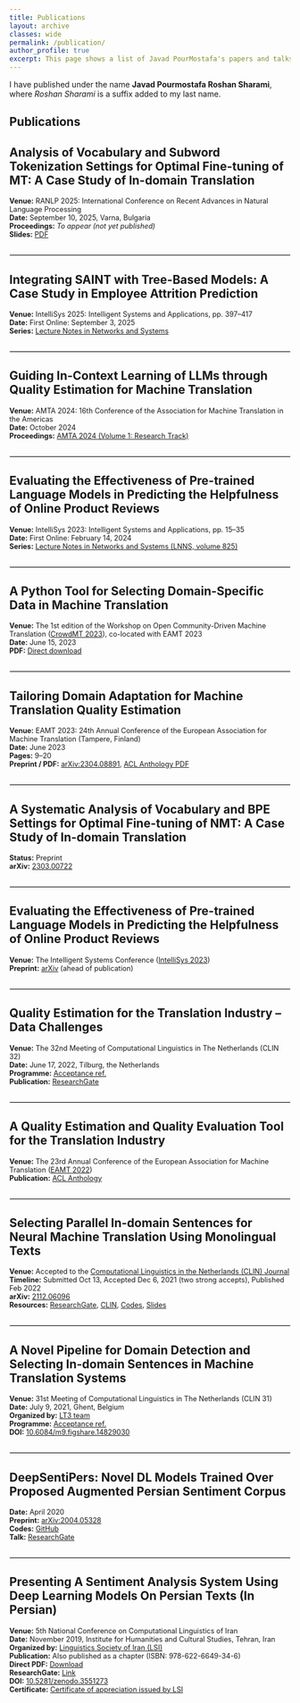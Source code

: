 ```yaml
---
title: Publications
layout: archive
classes: wide
permalink: /publication/
author_profile: true
excerpt: This page shows a list of Javad PourMostafa's papers and talks.
---
```


I have published under the name **Javad Pourmostafa Roshan Sharami**, where *Roshan Sharami* is a suffix added to my last name.

## Publications

## Analysis of Vocabulary and Subword Tokenization Settings for Optimal Fine-tuning of MT: A Case Study of In-domain Translation  

<p style="font-size: 90%;">
<strong>Venue:</strong> RANLP 2025: International Conference on Recent Advances in Natural Language Processing <br>
<strong>Date:</strong> September 10, 2025, Varna, Bulgaria <br>
<strong>Proceedings:</strong> <em>To appear (not yet published)</em> <br>
<strong>Slides:</strong> <a href="https://javad.pourmostafa.com/assets/files/RANLP_2025___Presentation_latest.pdf">PDF</a>
</p>

<hr style="border: 1px solid #ddd; margin: 2em 0;" />

## Integrating SAINT with Tree-Based Models: A Case Study in Employee Attrition Prediction  

<p style="font-size: 90%;">
<strong>Venue:</strong> IntelliSys 2025: Intelligent Systems and Applications, pp. 397–417 <br>
<strong>Date:</strong> First Online: September 3, 2025 <br>
<strong>Series:</strong> <a href="https://link.springer.com/chapter/10.1007/978-3-031-99958-1_27">Lecture Notes in Networks and Systems</a>
</p>

<hr style="border: 1px solid #ddd; margin: 2em 0;" />

## Guiding In-Context Learning of LLMs through Quality Estimation for Machine Translation  

<p style="font-size: 90%;">
<strong>Venue:</strong> AMTA 2024: 16th Conference of the Association for Machine Translation in the Americas <br>
<strong>Date:</strong> October 2024 <br>
<strong>Proceedings:</strong> <a href="https://aclanthology.org/2024.amta-research.9/" target="new">AMTA 2024 (Volume 1: Research Track)</a>
</p>

<hr style="border: 1px solid #ddd; margin: 2em 0;" />

## Evaluating the Effectiveness of Pre-trained Language Models in Predicting the Helpfulness of Online Product Reviews  

<p style="font-size: 90%;">
<strong>Venue:</strong> IntelliSys 2023: Intelligent Systems and Applications, pp. 15–35 <br>
<strong>Date:</strong> First Online: February 14, 2024 <br>
<strong>Series:</strong> <a href="https://link.springer.com/chapter/10.1007/978-3-031-47718-8_2">Lecture Notes in Networks and Systems (LNNS, volume 825)</a>
</p>

<hr style="border: 1px solid #ddd; margin: 2em 0;" />

## A Python Tool for Selecting Domain-Specific Data in Machine Translation  

<p style="font-size: 90%;">
<strong>Venue:</strong> The 1st edition of the Workshop on Open Community-Driven Machine Translation (<a href="https://macocu.eu/workshop">CrowdMT 2023</a>), co-located with EAMT 2023 <br>
<strong>Date:</strong> June 15, 2023 <br>
<strong>PDF:</strong> <a href="/assets/files/pubs/A Python Tool for Selecting Domain-Specific Data in Machine Translation.pdf">Direct download</a>
</p>

<hr style="border: 1px solid #ddd; margin: 2em 0;" />

## Tailoring Domain Adaptation for Machine Translation Quality Estimation  

<p style="font-size: 90%;">
<strong>Venue:</strong> EAMT 2023: 24th Annual Conference of the European Association for Machine Translation (Tampere, Finland) <br>
<strong>Date:</strong> June 2023 <br>
<strong>Pages:</strong> 9–20 <br>
<strong>Preprint / PDF:</strong> <a href="https://arxiv.org/abs/2304.08891" target="new">arXiv:2304.08891</a>, <a href="https://aclanthology.org/2023.eamt-1.2/" target="new">ACL Anthology PDF</a>
</p>

<hr style="border: 1px solid #ddd; margin: 2em 0;" />


## A Systematic Analysis of Vocabulary and BPE Settings for Optimal Fine-tuning of NMT: A Case Study of In-domain Translation  

<p style="font-size: 90%;">
<strong>Status:</strong> Preprint <br>
<strong>arXiv:</strong> <a href="https://arxiv.org/abs/2303.00722" target="new">2303.00722</a>
</p>

<hr style="border: 1px solid #ddd; margin: 2em 0;" />

## Evaluating the Effectiveness of Pre-trained Language Models in Predicting the Helpfulness of Online Product Reviews  

<p style="font-size: 90%;">
<strong>Venue:</strong> The Intelligent Systems Conference (<a href="https://saiconference.com/IntelliSys" target="new">IntelliSys 2023</a>) <br>
<strong>Preprint:</strong> <a href="https://arxiv.org/abs/2302.10199" target="new">arXiv</a> (ahead of publication)
</p>

<hr style="border: 1px solid #ddd; margin: 2em 0;" />

## Quality Estimation for the Translation Industry – Data Challenges  

<p style="font-size: 90%;">
<strong>Venue:</strong> The 32nd Meeting of Computational Linguistics in The Netherlands (CLIN 32) <br>
<strong>Date:</strong> June 17, 2022, Tilburg, the Netherlands <br>
<strong>Programme:</strong> <a href="https://clin2022.uvt.nl/clin32/programme/" target="new">Acceptance ref.</a> <br>
<strong>Publication:</strong> <a href="https://www.researchgate.net/publication/361389091_Quality_Estimation_for_the_Translation_Industry_-_Data_Challenges" target="new">ResearchGate</a>
</p>

<hr style="border: 1px solid #ddd; margin: 2em 0;" />

## A Quality Estimation and Quality Evaluation Tool for the Translation Industry  

<p style="font-size: 90%;">
<strong>Venue:</strong> The 23rd Annual Conference of the European Association for Machine Translation (<a href="https://events.tuni.fi/eamt23/" target="new">EAMT 2022</a>) <br>
<strong>Publication:</strong> <a href="https://aclanthology.org/2022.eamt-1.43/" target="new">ACL Anthology</a>
</p>

<hr style="border: 1px solid #ddd; margin: 2em 0;" />

## Selecting Parallel In-domain Sentences for Neural Machine Translation Using Monolingual Texts  

<p style="font-size: 90%;">
<strong>Venue:</strong> Accepted to the <a href="https://www.clinjournal.org/" target="new">Computational Linguistics in the Netherlands (CLIN) Journal</a> <br>
<strong>Timeline:</strong> Submitted Oct 13, Accepted Dec 6, 2021 (two strong accepts), Published Feb 2022 <br>
<strong>arXiv:</strong> <a href="http://arxiv.org/abs/2112.06096" target="new">2112.06096</a> <br>
<strong>Resources:</strong> <a href="https://www.researchgate.net/publication/357013946_Selecting_Parallel_In-domain_Sentences_for_Neural_Machine_Translation_Using_Monolingual_Texts" target="new">ResearchGate</a>, <a href="https://www.clinjournal.org/index.php/clinj/article/view/137">CLIN</a>, <a href="https://github.com/JoyeBright/DataSelection-NMT" target="new">Codes</a>, <a href="https://www.researchgate.net/publication/360105031_Selecting_Parallel_In-domain_Sentences_for_Neural_Machine_Translation_NMT_Using_Monolingual_Texts" target="new">Slides</a>
</p>

<hr style="border: 1px solid #ddd; margin: 2em 0;" />

## A Novel Pipeline for Domain Detection and Selecting In-domain Sentences in Machine Translation Systems  

<p style="font-size: 90%;">
<strong>Venue:</strong> 31st Meeting of Computational Linguistics in The Netherlands (CLIN 31) <br>
<strong>Date:</strong> July 9, 2021, Ghent, Belgium <br>
<strong>Organized by:</strong> <a href="https://lt3.ugent.be/" target="new">LT3 team</a> <br>
<strong>Programme:</strong> <a href="https://www.clin31.ugent.be/programme/" target="new">Acceptance ref.</a> <br>
<strong>DOI:</strong> <a href="https://doi.org/10.6084/m9.figshare.14829030" target="new">10.6084/m9.figshare.14829030</a>
</p>

<hr style="border: 1px solid #ddd; margin: 2em 0;" />

## DeepSentiPers: Novel DL Models Trained Over Proposed Augmented Persian Sentiment Corpus  

<p style="font-size: 90%;">
<strong>Date:</strong> April 2020 <br>
<strong>Preprint:</strong> <a href="https://arxiv.org/abs/2004.05328" target="new">arXiv:2004.05328</a> <br>
<strong>Codes:</strong> <a href="https://github.com/JoyeBright/DeepSentiPers" target="new">GitHub</a> <br>
<strong>Talk:</strong> <a href="https://www.researchgate.net/publication/338570412_A_Deep_Persian_Sentiment_Analysis_Framework" target="new">ResearchGate</a>
</p>

<hr style="border: 1px solid #ddd; margin: 2em 0;" />

## Presenting A Sentiment Analysis System Using Deep Learning Models On Persian Texts (In Persian)  

<p style="font-size: 90%;">
<strong>Venue:</strong> 5th National Conference on Computational Linguistics of Iran <br>
<strong>Date:</strong> November 2019, Institute for Humanities and Cultural Studies, Tehran, Iran <br>
<strong>Organized by:</strong> <a href="https://en.wikipedia.org/wiki/Linguistics_Society_of_Iran" target="new">Linguistics Society of Iran (LSI)</a> <br>
<strong>Publication:</strong> Also published as a chapter (ISBN: 978-622-6649-34-6) <br>
<strong>Direct PDF:</strong> <a href="/assets/files/Presenting A Sentiment Analysis System Using Deep Learning Models On Persian Texts (In Persian).pdf">Download</a> <br>
<strong>ResearchGate:</strong> <a href="https://www.researchgate.net/publication/335612122_Presenting_A_Sentiment_Analysis_System_Using_Deep_Learning_Models_On_Persian_Texts_In_Persian">Link</a> <br>
<strong>DOI:</strong> <a href="https://doi.org/10.5281/zenodo.3551273">10.5281/zenodo.3551273</a> <br>
<strong>Certificate:</strong> <a href="/assets/files/CLConference-English.pdf">Certificate of appreciation issued by LSI</a>
</p>
